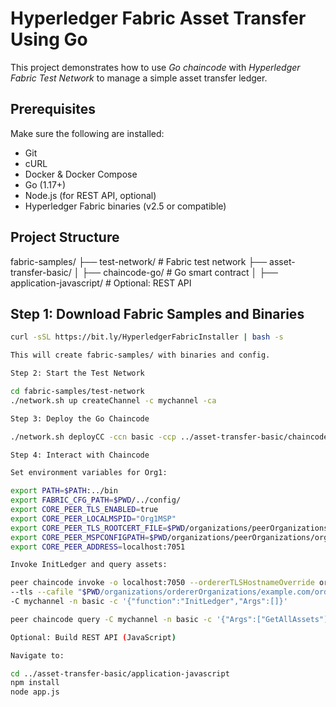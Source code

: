 

# Hyperledger Fabric Asset Transfer Using Go

This project demonstrates how to use *Go chaincode* with *Hyperledger Fabric Test Network* to manage a simple asset transfer ledger.

## Prerequisites

Make sure the following are installed:

- Git
- cURL
- Docker & Docker Compose
- Go (1.17+)
- Node.js (for REST API, optional)
- Hyperledger Fabric binaries (v2.5 or compatible)

## Project Structure

fabric-samples/ ├── test-network/                     # Fabric test network ├── asset-transfer-basic/ │   ├── chaincode-go/                # Go smart contract │   ├── application-javascript/      # Optional: REST API

## Step 1: Download Fabric Samples and Binaries

```bash
curl -sSL https://bit.ly/HyperledgerFabricInstaller | bash -s

This will create fabric-samples/ with binaries and config.

Step 2: Start the Test Network

cd fabric-samples/test-network
./network.sh up createChannel -c mychannel -ca

Step 3: Deploy the Go Chaincode

./network.sh deployCC -ccn basic -ccp ../asset-transfer-basic/chaincode-go -ccl go

Step 4: Interact with Chaincode

Set environment variables for Org1:

export PATH=$PATH:../bin
export FABRIC_CFG_PATH=$PWD/../config/
export CORE_PEER_TLS_ENABLED=true
export CORE_PEER_LOCALMSPID="Org1MSP"
export CORE_PEER_TLS_ROOTCERT_FILE=$PWD/organizations/peerOrganizations/org1.example.com/peers/peer0.org1.example.com/tls/ca.crt
export CORE_PEER_MSPCONFIGPATH=$PWD/organizations/peerOrganizations/org1.example.com/users/Admin@org1.example.com/msp
export CORE_PEER_ADDRESS=localhost:7051

Invoke InitLedger and query assets:

peer chaincode invoke -o localhost:7050 --ordererTLSHostnameOverride orderer.example.com \
--tls --cafile "$PWD/organizations/ordererOrganizations/example.com/orderers/orderer.example.com/msp/tlscacerts/tlsca.example.com-cert.pem" \
-C mychannel -n basic -c '{"function":"InitLedger","Args":[]}'

peer chaincode query -C mychannel -n basic -c '{"Args":["GetAllAssets"]}'

Optional: Build REST API (JavaScript)

Navigate to:

cd ../asset-transfer-basic/application-javascript
npm install
node app.js

